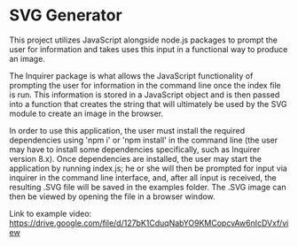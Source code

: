 # SVG Generator

This project utilizes JavaScript alongside node.js packages to prompt the user for information and takes uses this input in a functional way to produce an image.

The Inquirer package is what allows the JavaScript functionality of prompting the user for information in the command line once the index file is run. This information is stored in a JavaScript object and is then passed into a function that creates the string that will ultimately be used by the SVG module to create an image in the browser.

In order to use this application, the user must install the required dependencies using 'npm i' or 'npm install' in the command line (the user may have to install some dependencies specifically, such as Inquirer version 8.x). Once dependencies are installed, the user may start the application by running index.js; he or she will then be prompted for input via inquirer in the command line interface, and, after all input is received, the resulting .SVG file will be saved in the examples folder. The .SVG image can then be viewed by opening the file in a browser window.

Link to example video: https://drive.google.com/file/d/127bK1CduqNabYO9KMCopcvAw6nIcDVxf/view
